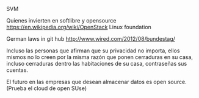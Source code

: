 SVM

Quienes invierten en softlibre y opensource
https://en.wikipedia.org/wiki/OpenStack
Linux foundation

German laws in git hub
http://www.wired.com/2012/08/bundestag/

Incluso las personas que afirman que su privacidad no importa, ellos mismos no lo creen por la misma razón que ponen cerraduras en su casa, incluso cerraduras dentro las habitaciones de su casa, contraseñas sus cuentas.

El futuro en las empresas que desean almacenar datos es open source. (Prueba el cloud de open SUse)
